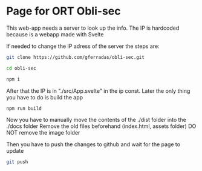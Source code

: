 # Page for ORT Obli-sec

This web-app needs a server to look up the info.
The IP is hardcoded because is a webapp made with Svelte

If needed to change the IP adress of the server the steps are:

```bash
git clone https://github.com/gferradas/obli-sec.git

cd obli-sec

npm i
```

After that the IP is in "./src/App.svelte" in the ip const.
Later the only thing you have to do is build the app

```bash
npm run build
```

Now you have to manually move the contents of the ./dist folder into the ./docs folder
Remove the old files beforehand (index.html, assets folder)
DO NOT remove the image folder

Then you have to push the changes to github and wait for the page to update

```bash
git push
```
